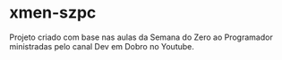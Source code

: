 # xmen-szpc

Projeto criado com base nas aulas da Semana do Zero ao Programador ministradas pelo canal Dev em Dobro no Youtube.
